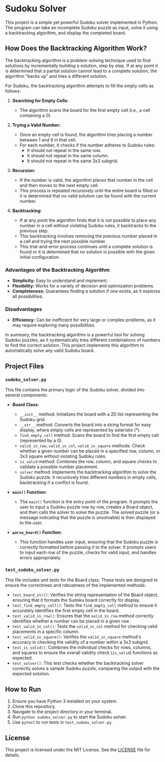 # Sudoku Solver

This project is a simple yet powerful Sudoku solver implemented in Python. The program can take an incomplete Sudoku puzzle as input, solve it using a backtracking algorithm, and display the completed board.

## How Does the Backtracking Algorithm Work?

The backtracking algorithm is a problem-solving technique used to find solutions by incrementally building a solution, step by step. If at any point it is determined that a partial solution cannot lead to a complete solution, the algorithm "backs up" and tries a different solution.

For Sudoku, the backtracking algorithm attempts to fill the empty cells as follows:

1. **Searching for Empty Cells:**
   - The algorithm scans the board for the first empty cell (i.e., a cell containing a 0).

2. **Trying a Valid Number:**
   - Once an empty cell is found, the algorithm tries placing a number between 1 and 9 in that cell.
   - For each number, it checks if the number adheres to Sudoku rules:
     - It should not repeat in the same row.
     - It should not repeat in the same column.
     - It should not repeat in the same 3x3 subgrid.

3. **Recursion:**
   - If the number is valid, the algorithm places that number in the cell and then moves to the next empty cell.
   - This process is repeated recursively until the entire board is filled or it is determined that no valid solution can be found with the current number.

4. **Backtracking:**
   - If at any point the algorithm finds that it is not possible to place any number in a cell without violating Sudoku rules, it backtracks to the previous step.
   - This backtracking involves removing the previous number placed in a cell and trying the next possible number.
   - This trial-and-error process continues until a complete solution is found or it is determined that no solution is possible with the given initial configuration.

### Advantages of the Backtracking Algorithm
- **Simplicity:** Easy to understand and implement.
- **Flexibility:** Works for a variety of decision and optimization problems.
- **Completeness:** Guarantees finding a solution if one exists, as it explores all possibilities.

### Disadvantages
- **Efficiency:** Can be inefficient for very large or complex problems, as it may require exploring many possibilities.

In summary, the backtracking algorithm is a powerful tool for solving Sudoku puzzles, as it systematically tries different combinations of numbers to find the correct solution. This project implements this algorithm to automatically solve any valid Sudoku board.

## Project Files

### `sudoku_solver.py`
This file contains the primary logic of the Sudoku solver, divided into several components:

- **Board Class:**
  - `__init__` method: Initializes the board with a 2D list representing the Sudoku grid.
  - `__str__` method: Converts the board into a string format for easy display, where empty cells are represented by asterisks (*).
  - `find_empty_cell` method: Scans the board to find the first empty cell (represented by a 0).
  - `valid_in_row`, `valid_in_col`, `valid_in_square` methods: Check whether a given number can be placed in a specified row, column, or 3x3 square without violating Sudoku rules.
  - `is_valid` method: Combines the row, column, and square checks to validate a possible number placement.
  - `solver` method: Implements the backtracking algorithm to solve the Sudoku puzzle. It recursively tries different numbers in empty cells, backtracking if a conflict is found.

- **`main()` Function:**
  - The `main()` function is the entry point of the program. It prompts the user to input a Sudoku puzzle row by row, creates a Board object, and then calls the solver to solve the puzzle. The solved puzzle (or a message indicating that the puzzle is unsolvable) is then displayed to the user.

- **`parse_board()` Function:**
  - This function handles user input, ensuring that the Sudoku puzzle is correctly formatted before passing it to the solver. It prompts users to input each row of the puzzle, checks for valid input, and handles errors appropriately.

### `test_sudoku_solver.py`
This file includes unit tests for the Board class. These tests are designed to ensure the correctness and robustness of the implemented methods:

- `test_board_str()`: Verifies the string representation of the Board object, ensuring that it formats the Sudoku board correctly for display.
- `test_find_empty_cell()`: Tests the `find_empty_cell` method to ensure it accurately identifies the first empty cell in the board.
- `test_valid_in_row()`: Ensures that the `valid_in_row` method correctly identifies whether a number can be placed in a given row.
- `test_valid_in_col()`: Tests the `valid_in_col` method for checking valid placements in a specific column.
- `test_valid_in_square()`: Verifies the `valid_in_square` method's accuracy in checking the validity of a number within a 3x3 subgrid.
- `test_is_valid()`: Combines the individual checks for rows, columns, and squares to ensure the overall validity check (`is_valid`) functions as expected.
- `test_solver()`: This test checks whether the backtracking solver correctly solves a sample Sudoku puzzle, comparing the output with the expected solution.

## How to Run

1. Ensure you have Python 3 installed on your system.
2. Clone this repository.
3. Navigate to the project directory in your terminal.
4. Run `python sudoku_solver.py` to start the Sudoku solver.
5. Use `pytest` to run tests in `test_sudoku_solver.py`.

## License

This project is licensed under the MIT License. See the [LICENSE](LICENSE) file for details.
